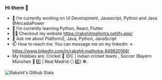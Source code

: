 ### Hi there 👋

<!--
**rakshitmanishmalhotra/rakshitmanishmalhotra** is a ✨ _special_ ✨ repository because its `README.md` (this file) appears on your GitHub profile.
-->

- 🔭 I’m currently working on UI Development, Javascript, Python and Java @ArcadiaPower
- 🌱 I’m currently learning Python, React, Flutter
- 👨‍💻 Checkout my website https://rakshitmalhotra.netlify.app/
- 💬 Ask me about Platform2, Java, Python, JavaScript
- 📫 How to reach me: You can message me on my linkedin -> https://www.linkedin.com/in/rakshit-malhotra-849620169/
- My Hobbies are: Cricket 🏏  (DC | Indian cricket team) , Soccer (Bayern München 🔴 1️⃣ | Real Madrid ⚪️ 2️⃣) ⚽️.

![Rakshit's Github Stats](https://github-readme-stats.vercel.app/api?username=rakshitmanishmalhotra&count_private=true&show_icons=true&theme=tokyonight)
